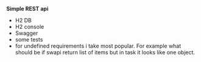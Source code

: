 **Simple REST api**
- H2 DB
- H2 console
- Swagger 
- some tests
- for undefined requirements i take most popular. For example what should be if swapi return list of items but in task it looks like one object.